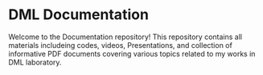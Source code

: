 # DML Documentation

Welcome to the Documentation repository! This repository contains all materials includeing codes, videos, Presentations, and collection of informative PDF documents covering various topics related to my works in DML laboratory.

